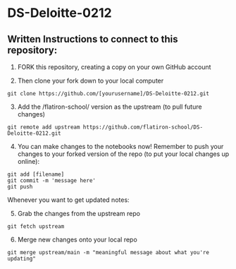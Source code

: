 # DS-Deloitte-0212

## Written Instructions to connect to this repository: 

1. FORK this repository, creating a copy on your own GitHub account  
  
2. Then clone your fork down to your local computer  
```
git clone https://github.com/[yourusername]/DS-Deloitte-0212.git
```
  
3. Add the /flatiron-school/ version as the upstream (to pull future changes)  
```
git remote add upstream https://github.com/flatiron-school/DS-Deloitte-0212.git
```
  
4. You can make changes to the notebooks now! Remember to push your changes to your forked version of the repo (to put your local changes up online):  
```
git add [filename]
git commit -m 'message here'
git push
```
 
Whenever you want to get updated notes:  
 
5. Grab the changes from the upstream repo
```
git fetch upstream
```
6. Merge new changes onto your local repo
```
git merge upstream/main -m "meaningful message about what you're updating"
```